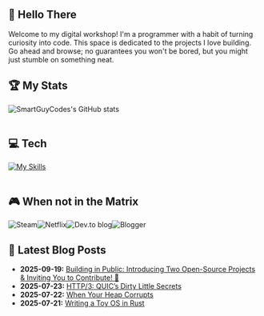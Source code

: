 <div > 

## 👋 Hello There

Welcome to my digital workshop! I'm a programmer with a habit of turning curiosity into code. This space is dedicated to the projects I love building. Go ahead and browse; no guarantees you won't be bored, but you might just stumble on something neat.

## 🏆 My Stats
![SmartGuyCodes's GitHub stats](https://github-readme-stats.vercel.app/api?username=SmartGuyCodes&theme=dracula)
<br><br>  
##  💻 Tech
[![My Skills](https://skillicons.dev/icons?i=php,py,java,laravel,fastapi,flask,spring,html,js,jquery,vue,react,mysql,idea,postman,linux&perline=15)](https://skillicons.dev)
<br><br>
## 🎮 When not in the Matrix
![Steam](https://img.shields.io/badge/steam-%23000000.svg?style=for-the-badge&logo=steam&logoColor=white)![Netflix](https://img.shields.io/badge/Netflix-E50914?style=for-the-badge&logo=netflix&logoColor=white)![Dev.to blog](https://img.shields.io/badge/dev.to-0A0A0A?style=for-the-badge&logo=dev.to&logoColor=white)![Blogger](https://img.shields.io/badge/Blogger-FF5722?style=for-the-badge&logo=blogger&logoColor=white) 

## :thread: Latest Blog Posts
<ul>
  <li> <b>2025-09-19:</b> <a href="https://blog.smartguycodes.co.ke/open-source/building-in-public-introducing-two-open-source-projects-inviting-you-to-contribute-%f0%9f%9a%80/" target="_blank">Building in Public: Introducing Two Open-Source Projects & Inviting You to Contribute! 🚀</a></li>   
  <li> <b>2025-07-23:</b> <a href="https://blog.smartguycodes.co.ke/kernel-dives/protocol-leaks/http-3-quics-dirty-little-secrets/" target="_blank">HTTP/3: QUIC’s Dirty Little Secrets</a></li>    
  <li> <b>2025-07-22:</b> <a href="https://blog.smartguycodes.co.ke/kernel-dives/when-your-heap-corrupts/" target="_blank">When Your Heap Corrupts</a></li>     
  <li> <b>2025-07-21:</b> <a href="https://blog.smartguycodes.co.ke/web-development/writing-a-toy-os-in-rust-from-bootloader-to-syscalls/" target="_blank">Writing a Toy OS in Rust</a></li>       
</ul>
</div>
